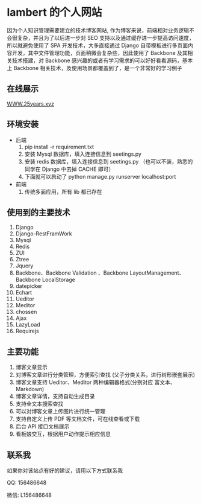 # lambert 的个人网站
  因为个人知识管理需要建立的技术博客网站, 作为博客来说，前端相对业务逻辑不会很复杂，并且为了以后进一步对 SEO 支持以及通过缓存进一步提高访问速度，所以就避免使用了 SPA 开发技术，大多直接通过 Django 自带模板进行多页面内容开发，其中文件管理功能，页面稍微会复杂些，因此使用了 Backbone 及其相关技术搭建，对 Backbone 感兴趣的或者有学习需求的可以好好看看源码，基本上 Backbone 相关技术，及使用场景都覆盖到了，是一个非常好的学习例子

## 在线展示
[WWW.25years.xyz](https://25years.xyz/)
## 环境安装
- 后端
  1. pip install -r requirement.txt
  2. 安装 Mysql 数据库，填入连接信息到 seetings.py
  3. 安装 redis 数据库，填入连接信息到 seetings.py （也可以不装，熟悉的同学在 Django 中去掉 CACHE
  即可）
  4. 下面就可以启动了  python manage.py runserver localhost:port
- 前端
   1. 传统多面应用，所有 lib 都已存在
   
## 使用到的主要技术
  1. Django
  2. Django-RestFramWork
  3. Mysql
  4. Redis
  5. ZUI
  6. Ztree
  7. Jquery
  8. Backbone、Backbone Validation 、Backbone LayoutManagement、 Backbone LocalStorage
  9. datepicker
  10. Echart
  11. Ueditor
  12. Meditor
  13. chossen
  14. Ajax
  15. LazyLoad
  16. Requirejs

## 主要功能
1. 博客文章显示
2. 对博客文章进行分类管理，方便索引查找 (父子分类关系，进行树形嵌套展示)
3. 博客文章支持 Ueditor、Meditor 两种编辑器格式(分别对应 富文本、Markdown)
4. 博客文章详情，支持自动生成目录
5. 支持全文本搜索查找
6. 可以对博客文章上传图片进行统一管理
7. 支持自定义上传 PDF 等文档文件，可在线查看或下载
8. 后台 API 接口文档展示
9. 看板娘交互，根据用户动作提示相应信息

## 联系我
如果你对该站点有好的建议，请用以下方式联系我

QQ: 156486648

微信: L156486648